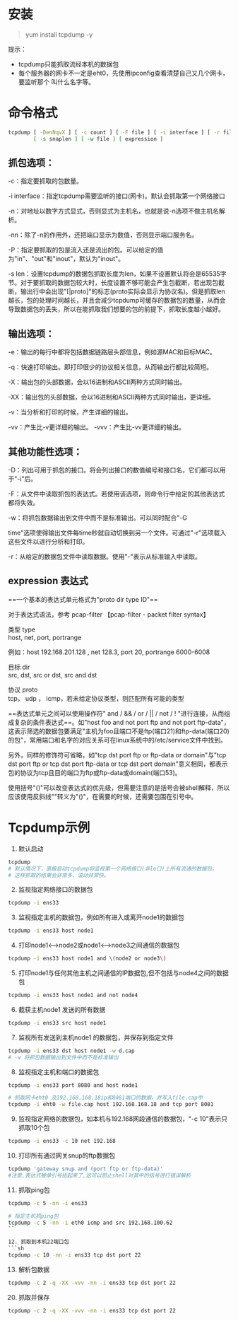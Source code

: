 

安装
==========
> yum install tcpdump -y


提示：   
- tcpdump只能抓取流经本机的数据包
- 每个服务器的网卡不一定是eht0，先使用ipconfig查看清楚自己又几个网卡，要监听那个 叫什么名字等。


命令格式
==========
```sh
tcpdump [ -DenNqvX ] [ -c count ] [ -F file ] [ -i interface ] [ -r file ]
        [ -s snaplen ] [ -w file ] [ expression ]
```

抓包选项：
----------
-c：指定要抓取的包数量。

-i interface：指定tcpdump需要监听的接口(网卡)。默认会抓取第一个网络接口

-n：对地址以数字方式显式，否则显式为主机名，也就是说-n选项不做主机名解析。

-nn：除了-n的作用外，还把端口显示为数值，否则显示端口服务名。

-P：指定要抓取的包是流入还是流出的包。可以给定的值为"in"、"out"和"inout"，默认为"inout"。

-s len：设置tcpdump的数据包抓取长度为len，如果不设置默认将会是65535字节。对于要抓取的数据包较大时，长度设置不够可能会产生包截断，若出现包截断，输出行中会出现"[|proto]"的标志(proto实际会显示为协议名)。但是抓取len越长，包的处理时间越长，并且会减少tcpdump可缓存的数据包的数量，从而会导致数据包的丢失，所以在能抓取我们想要的包的前提下，抓取长度越小越好。


输出选项：
----------
-e：输出的每行中都将包括数据链路层头部信息，例如源MAC和目标MAC。

-q：快速打印输出。即打印很少的协议相关信息，从而输出行都比较简短。

-X：输出包的头部数据，会以16进制和ASCII两种方式同时输出。

-XX：输出包的头部数据，会以16进制和ASCII两种方式同时输出，更详细。

-v：当分析和打印的时候，产生详细的输出。

-vv：产生比-v更详细的输出。
-vvv：产生比-vv更详细的输出。


其他功能性选项：
---------
-D：列出可用于抓包的接口。将会列出接口的数值编号和接口名，它们都可以用于"-i"后。

-F：从文件中读取抓包的表达式。若使用该选项，则命令行中给定的其他表达式都将失效。

-w：将抓包数据输出到文件中而不是标准输出。可以同时配合"-G

time"选项使得输出文件每time秒就自动切换到另一个文件。可通过"-r"选项载入这些文件以进行分析和打印。

-r：从给定的数据包文件中读取数据。使用"-"表示从标准输入中读取。


expression 表达式
------------
==一个基本的表达式单元格式为"proto dir type ID"==

对于表达式语法，参考 pcap-filter 【pcap-filter - packet filter syntax】

类型 type   
host, net, port, portrange

例如：host 192.168.201.128 , net 128.3, port 20, portrange 6000-6008

目标 dir  
src, dst, src or dst, src and dst

协议 proto  
tcp， udp ， icmp，若未给定协议类型，则匹配所有可能的类型

==表达式单元之间可以使用操作符" and / && / or / || / not / ! "进行连接，从而组成复杂的条件表达式==。如"host foo and not port ftp and not port ftp-data"，这表示筛选的数据包要满足"主机为foo且端口不是ftp(端口21)和ftp-data(端口20)的包"，常用端口和名字的对应关系可在linux系统中的/etc/service文件中找到。

另外，同样的修饰符可省略，如"tcp dst port ftp or ftp-data or domain"与"tcp dst port ftp or tcp dst port ftp-data or tcp dst port domain"意义相同，都表示包的协议为tcp且目的端口为ftp或ftp-data或domain(端口53)。

使用括号"()"可以改变表达式的优先级，但需要注意的是括号会被shell解释，所以应该使用反斜线""转义为"()"，在需要的时候，还需要包围在引号中。






Tcpdump示例
===========
1. 默认启动
```sh
tcpdump
# 默认情况下，直接启动tcpdump将监视第一个网络接口(非lo口)上所有流通的数据包。
# 这样抓取的结果会非常多，滚动非常快。
```

2. 监视指定网络接口的数据包
```sh
tcpdump -i ens33
```

3. 监视指定主机的数据包，例如所有进入或离开node1的数据包
```sh
tcpdump -i ens33 host node1
```

4. 打印node1<-->node2或node1<-->node3之间通信的数据包
```sh
tcpdump -i ens33 host node1 and \(node2 or node3\)
```

5. 打印node1与任何其他主机之间通信的IP数据包,但不包括与node4之间的数据包
```sh
tcpdump -i ens33 host node1 and not node4
```

6. 截获主机node1 发送的所有数据
```sh
tcpdump -i ens33 src host node1
```

7. 监视所有发送到主机node1 的数据包，并保存到指定文件
```sh
tcpdump -i ens33 dst host node1 -w d.cap
# -w 将抓包数据输出到文件中而不是标准输出
```

8. 监视指定主机和端口的数据包
```sh
tcpdump -i ens33 port 8080 and host node1

# 抓取网卡eht0 及192.168.168.18ip和8081端口的数据，并写入file.cap中
tcpdump -i eht0 -w file.cap host 192.168.168.18 and tcp port 8081
```

9. 监视指定网络的数据包，如本机与192.168网段通信的数据包，"-c 10"表示只抓取10个包
```sh
tcpdump -i ens33 -c 10 net 192.168
```

10. 打印所有通过网关snup的ftp数据包
```sh
tcpdump 'gateway snup and (port ftp or ftp-data)'
#注意,表达式被单引号括起来了,这可以防止shell对其中的括号进行错误解析
```

11. 抓取ping包
```sh
tcpdump -c 5 -nn -i ens33 

# 指定主机抓ping包
tcpdump -c 5 -nn -i eth0 icmp and src 192.168.100.62
``

12. 抓取到本机22端口包
```sh
tcpdump -c 10 -nn -i ens33 tcp dst port 22
```

13. 解析包数据
```sh
tcpdump -c 2 -q -XX -vvv -nn -i ens33 tcp dst port 22
```

20. 抓取并保存
```sh
tcpdump -c 2 -q -XX -vvv -nn -i ens33 tcp dst port 22
```


